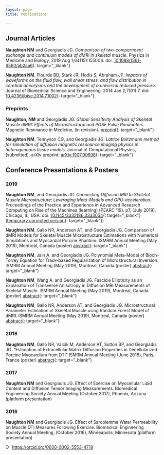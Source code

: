 ```yaml
---
layout: page
title: Publications

---
```


## Journal Articles
**Naughton NM** and Georgiadis JG. *Comparison of two-compartment exchange and continuum models of dMRI in skeletal muscle*. Physics in Medicine and Biology, 2019 Aug 1;64(15):155004. doi: [10.1088/1361-6560/ab2aa6](https://doi.org/10.1088/1361-6560/ab2aa6){: target="_blank"}

**Naughton NM**, Plourde BD, Stark JR, Hodis S, Abraham JP. *Impacts of waveforms on the fluid flow, wall shear stress, and flow distribution in cerebral aneurysms and the development of a universal reduced pressure*. Journal of Biomedical Science and Engineering. 2014 Jan 2;7(01):7. doi: [10.4236/jbise.2014.71002](https://www.scirp.org/journal/PaperInformation.aspx?PaperID=41615){: target="_blank"}. 

### Preprints
**Naughton, NM** and Georgiadis JG. *Global Sensitivity Analysis of Skeletal Muscle dMRI: Effects of
Microstructural and PGSE Pulse Parameters*. Magnetic Resonance in Medicine, (in revision). [preprint](/pages/pubs/2019_MRM_Naughton-preprint.R1.pdf/){: target="_blank"}

**Naughton NM**, Tennyson CG, and Georgiadis JG. *Lattice Boltzmann method for simulation of diffusion magnetic resonance imaging physics in heterogeneous tissue models*. Journal of Computational Physics, (submitted). arXiv preprint: [arXiv:1907.00908](https://arxiv.org/abs/1907.00908){: target="_blank"}

## Conference Presentations & Posters

### 2019
**Naughton NM**, and Georgiadis JG. *Connecting Diffusion MRI to Skeletal Muscle Microstructure: Leveraging Meta-Models and GPU-acceleration*. Proceedings of the Practice and Experience in Advanced Research Computing on Rise of the Machines (learning) (PEARC '19). p7, (July 2019), Chicago, IL, USA. doi: [10.1145/3332186.3333054](https://doi.org/10.1145/3332186.3333054){: target="_blank"} ([temporary corrected version](/pages/pubs/2019_PEARC-submitted.pdf){: target="_blank"})

**Naughton NM**, Gallo NR, Anderson AT, and Georgiadis JG. Comparison of dMRI Models for Skeletal Muscle Microstructure Estimations with Numerical Simulations and Myocardial Porcine Phantom. ISMRM Annual Meeting (May 2019), Montreal, Canada (poster) [abstract](/pages/pubs/2019_ISMRM_dMRI-model-comparison.pdf/){: target="_blank"}

**Naughton NM**, Jain A, and Georgiadis JG. Polynomial Meta-Model of Bloch-Torrey Equation for Track-based Regularization of Microstructural Inversion. ISMRM Annual Meeting (May 2019), Montreal, Canada (poster) [abstract](/pages/pubs/2019_ISMRM_polynomial-meta-model.pdf/){: target="_blank"}

**Naughton NM**, Wang A, and Georgiadis JG. Fascicle Ellipticity as an Explanation of Transverse Anisotropy in Diffusion MRI Measurements of Skeletal Muscle. ISMRM Annual Meeting (May 2019), Montreal, Canada (poster) [abstract](/pages/pubs/2019_ISMRM_fascicle-ellipticity.pdf/){: target="_blank"}

**Naughton NM**, Gallo NR, Anderson AT, and Georgiadis JG. Microstructural Parameter Estimation of Skeletal Muscle using Random Forest Model of dMRI. ISMRM Annual Meeting (May 2019), Montreal, Canada (poster) [abstract](/pages/pubs/2019_ISMRM_random-forest.pdf/){: target="_blank"}

### 2018

**Naughton NM**, Gallo NR, Vaicik M, Anderson AT, Sutton BP, and Georgiadis JG. “Estimation of Extracellular Matrix Diffusion Properties in Decellularized Porcine Myocardium from DTI” ISMRM Annual Meeting (June 2018), Paris, France (poster) [abstract](/pages/pubs/2018_ISMRM.pdf/){: target="_blank"}

### 2017 

**Naughton NM** and Georgiadis JG. Effect of Exercise on Myocellular Lipid Content and Diffusion Tensor Imaging Measurements. Biomedical Engineering Society Annual Meeting (October 2017), Phoenix, Arizona (platform presentation)

### 2016 

**Naughton NM** and Georgiadis JG. Effect of Sarcolemma Water Permeability on Muscle DTI Measures Following Exercise. Biomedical Engineering Society Annual Meeting, (October 2016), Minneapolis, Minnesota (platform presentation)


<div itemscope itemtype="https://schema.org/Person"><a itemprop="sameAs" content="https://orcid.org/0000-0002-5553-4718" href="https://orcid.org/0000-0002-5553-4718" target="orcid.widget" rel="noopener noreferrer" style="vertical-align:top;"><img src="https://orcid.org/sites/default/files/images/orcid_16x16.png" style="width:1em;margin-right:.5em;" alt="ORCID iD icon">https://orcid.org/0000-0002-5553-4718</a></div>
